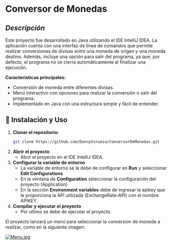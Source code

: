 # **Conversor de Monedas**
## *Descripción*

Este proyecto fue desarrollado en Java utilizando el IDE IntelliJ IDEA. La aplicación cuenta con una interfaz de línea de comandos que permite realizar conversiones de divisas entre una moneda de origen y una moneda destino. Además, incluye una opción para salir del programa, ya que, por defecto, el programa no se cierra automáticamente al finalizar una ejecución.

**Características principales:**
- Conversión de moneda entre diferentes divisas.
- Menú interactivo con opciones para realizar la conversión o salir del programa.
- Implementado en Java con una estructura simple y fácil de entender.
## 🚀 Instalación y Uso

1. **Clonar el repositorio:**  
   ```bash
   git clone https://github.com/DannyVinueza/ConversorDeMonedas.git
   
2. **Abrir el proyecto**
   - Abrir el proyecto en el IDE IntelliJ IDEA.
4. **Configurar la variable de entorno**
   - La variable de entorno se la debe de configurar en **Run** y seleccionar **Edit Configurations**
   - En la ventana de **Configuration**  seleccionar la configuración del proyecto (Application)
   - En la sección **Environment variables** debe de ingresar la apikey que le proporciona la API utilizada (ExchangeRate-API) con el nombre APIKEY.
6. **Compilar y ejecutar el proyecto**
   - Por ultimo se debe de ejecutar el proyecto.

El proyecto lanzará un menú para seleccionar la conversion de moneda a realizar, como en la siguiente imagen:

[![Menu.jpg](https://i.postimg.cc/d1LHMDTn/Menu.jpg)](https://postimg.cc/XG6cdjLy)
